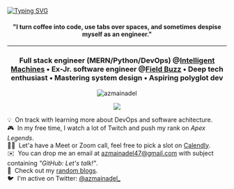 [![Typing SVG](https://readme-typing-svg.herokuapp.com?font=Jost&size=92&color=000000&center=true&vCenter=true&width=1000&height=160&lines=%3CHello%2C+World!%2F%3E;%3C%E0%A6%95%E0%A6%BF%E0%A6%B0%E0%A7%87%2C+%E0%A6%AA%E0%A7%83%E0%A6%A5%E0%A6%BF%E0%A6%AC%E0%A7%80!%2F%3E)](https://git.io/typing-svg)
<h4 align="center">"I turn coffee into code, use tabs over spaces, and sometimes despise myself as an engineer."</h4>

---

<h3 align="center">Full stack engineer (MERN/Python/DevOps) @<a href='https://intelligentmachin.es'>Intelligent Machines</a> • Ex-Jr. software engineer @<a href='https://field.buzz'>Field Buzz</a> • Deep tech enthusiast • Mastering system design • Aspiring polyglot dev </h3>


<!-- - 👨‍💻 Personal site: [https://azmainadel.site/](https://azmainadel.me/)
- 📝 Some stuff I wrote: [https://azmainadel.site/blog/](https://azmainadel.site/blog/)
- 📫 Reach me: **azmainadel47@gmail.com**
- 📄 Check out my resume: [https://azmainadel.site/resume/](https://azmainadel.site/resume/) -->


<p align="center">
 <img align='center' src="https://komarev.com/ghpvc/?username=azmainadel" alt="azmainadel" /> 
</p>

<p align="center">
  <img src="https://github-readme-stats.vercel.app/api?username=azmainadel&show_icons=true"/>
</p>

💡 &nbsp;On track with learning more about DevOps and software achitecture.\
🎮 &nbsp;In my free time, I watch a lot of Twitch and push my rank on *Apex Legends*.\
🤝🏻 &nbsp;Let'a have a Meet or Zoom call, feel free to pick a slot on [Calendly](https://calendly.com/azmainadel/30min).\
✉️ &nbsp;You can drop me an email at azmainadel47@gmail.com with subject containing *"GitHub: Let's talk!"*.\
📄 &nbsp;Check out my [random blogs](https://azmainadel.me/blog/).\
🐦 &nbsp;I'm active on Twitter: [@azmainadel_](https://twitter.com/azmainadel_)
